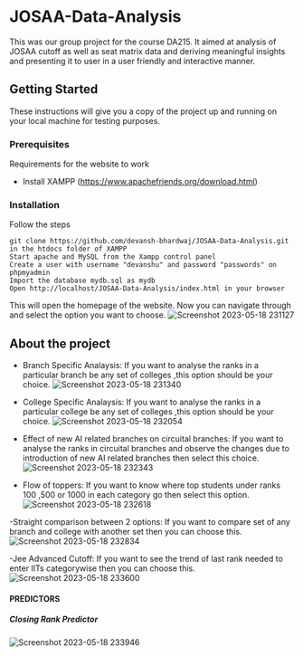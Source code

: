 # JOSAA-Data-Analysis

This was our group project for the course DA215. It aimed at analysis of JOSAA cutoff as well as seat matrix data and deriving meaningful insights and presenting it to user in a user friendly and interactive manner.

## Getting Started

These instructions will give you a copy of the project up and running on
your local machine for testing purposes.

### Prerequisites

Requirements for the website to work
- Install XAMPP (https://www.apachefriends.org/download.html)



### Installation

Follow the steps

    git clone https://github.com/devansh-bhardwaj/JOSAA-Data-Analysis.git in the htdocs folder of XAMPP
    Start apache and MySQL from the Xampp control panel
    Create a user with username "devanshu" and password "passwords" on phpmyadmin
    Import the database mydb.sql as mydb
    Open http://localhost/JOSAA-Data-Analysis/index.html in your browser

This will open the homepage of the website. Now you can navigate through and select the option you want to choose.
![Screenshot 2023-05-18 231127](https://github.com/subb16/JOSAA-Analaysis-DA215/assets/66398108/fa7b5536-01ab-4fec-965f-b5bb9d559921)

## About the project

- Branch Specific Analaysis: If you want to analyse the ranks in a particular branch be any set of colleges ,this option should be your choice.
![Screenshot 2023-05-18 231340](https://github.com/subb16/JOSAA-Analaysis-DA215/assets/66398108/2c73afd3-8e22-41aa-aff1-82a045738b75)


- College Specific Analaysis: If you want to analyse the ranks in a particular college be any set of colleges ,this option should be your choice.
 ![Screenshot 2023-05-18 232054](https://github.com/subb16/JOSAA-Analaysis-DA215/assets/66398108/365f633d-d800-441c-8e4e-3dfa30d04e42)
 
 
- Effect of new AI related branches on circuital branches: If you want to analyse the ranks in circuital branches and observe the changes due to introduction of new AI related branches then select this choice.
![Screenshot 2023-05-18 232343](https://github.com/subb16/JOSAA-Analaysis-DA215/assets/66398108/d8d65478-eca4-424d-83dc-be48ad34b8ae)


- Flow of toppers: If you want to know where top students under ranks 100 ,500 or 1000 in each category go then select this option.
 ![Screenshot 2023-05-18 232618](https://github.com/subb16/JOSAA-Analaysis-DA215/assets/66398108/b0513a1d-2c1e-4210-9c23-e2ea05473143)
 
 
-Straight comparison between 2 options: If you want to compare set of any branch and college with another set then you can choose this.
![Screenshot 2023-05-18 232834](https://github.com/subb16/JOSAA-Analaysis-DA215/assets/66398108/8d322d92-1a4f-4d73-9398-ed1ae4c76012)


-Jee Advanced Cutoff: If you want to see the trend of last rank needed to enter IITs categorywise then you can choose this.
![Screenshot 2023-05-18 233600](https://github.com/subb16/JOSAA-Analaysis-DA215/assets/66398108/6b6f739b-3934-4165-bf7a-50b5a10cca9f)

#### PREDICTORS ####

##### Closing Rank Predictor #####

![Screenshot 2023-05-18 233946](https://github.com/subb16/JOSAA-Analaysis-DA215/assets/66398108/4910e2e5-c1de-477b-aa87-95c308188336)










 




